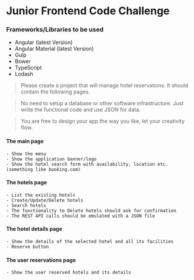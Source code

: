 # Junior Frontend Code Challenge

### Frameworks/Libraries to be used
  * Angular (latest Version)
  * Angular Material (latest Version)
  * Gulp
  * Bower
  * TypeScript
  * Lodash

>Please create a project that will manage hotel reservations.
>It should contain the following pages.

>No need to setup a database or other software infrastructure.
>Just write the functional code and use JSON for data.

>You are free to design your app the way you like, let your creativity flow.

#### The main page

    - Show the menu
    - Show the application banner/logo
    - Show the hotel search form with availability, location etc. (something like booking.com)

#### The hotels page

    - List the existing hotels
    - Create/Update/Delete hotels
    - Search hotels
    - The functionality to Delete hotels should ask for confirmation
    - The REST API calls should be emulated with a JSON file

#### The hotel details page

    - Show the details of the selected hotel and all its facilities
    - Reserve button

#### The user reservations page

    - Show the user reserved hotels and its details
